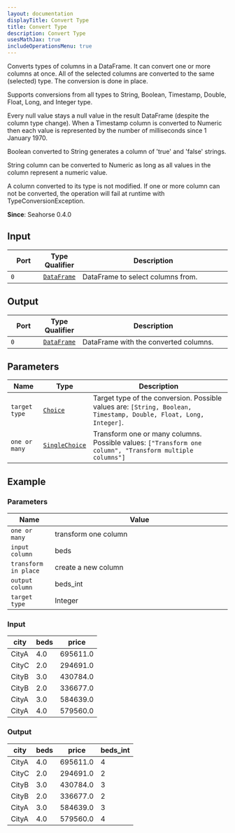 ```yaml
---
layout: documentation
displayTitle: Convert Type
title: Convert Type
description: Convert Type
usesMathJax: true
includeOperationsMenu: true
---
```


Converts types of columns in a DataFrame. It can convert one or more columns at once.
All of the selected columns are converted to the same (selected) type. The conversion is done in
place.

Supports conversions from all types to String, Boolean, Timestamp, Double, Float, Long,
and Integer type.

Every null value stays a null value in the result DataFrame (despite the column type change).
When a Timestamp column is converted to Numeric then each value is represented
by the number of milliseconds since 1 January 1970.

Boolean converted to String generates a column of 'true' and 'false' strings.

String column can be converted to Numeric as long as all values in the column represent a numeric value.

A column converted to its type is not modified.
If one or more column can not be converted,
the operation will fail at runtime with TypeConversionException.

**Since**: Seahorse 0.4.0

## Input

<table>
<thead>
<tr>
<th style="width:15%">Port</th>
<th style="width:15%">Type Qualifier</th>
<th style="width:70%">Description</th>
</tr>
</thead>
<tbody>
<tr>
<td><code>0</code></td>
<td><code><a href="../classes/dataframe.html">DataFrame</a></code></td>
<td>DataFrame to select columns from.</td>
</tr>
</tbody>
</table>

## Output

<table>
<thead>
<tr>
<th style="width:15%">Port</th>
<th style="width:15%">Type Qualifier</th>
<th style="width:70%">Description</th>
</tr>
</thead>
<tbody>
<tr>
<td><code>0</code></td>
<td><code><a href="../classes/dataframe.html">DataFrame</a></code></td>
<td>DataFrame with the converted columns.</td>
</tr>
</tbody>
</table>

## Parameters

<table class="table">
<thead>
<tr>
<th style="width:15%">Name</th>
<th style="width:15%">Type</th>
<th style="width:70%">Description</th>
</tr>
</thead>
<tbody>
<tr>
<td><code>target type</code></td>
<td><code><a href="../parameters.html#single_choice">Choice</a></code></td>
<td>Target type of the conversion. Possible values are: <code>[String, Boolean, Timestamp, Double, Float, Long,
Integer]</code>.</td>
</tr>

<tr>
<td><code>one or many</code></td>
<td><code><a href="../parameters.html#single_choice">SingleChoice</a></code></td>
<td>Transform one or many columns. Possible values: <code>["Transform one column", "Transform multiple columns"]</code></td>
</tr>
</tbody>
</table>

## Example


### Parameters

<table class="table">
<thead>
<tr>
<th style="width:20%">Name</th>
<th style="width:80%">Value</th>
</tr>
</thead>
<tbody>
<tr>
<td><code>one or many</code></td>
<td>transform one column</td>
</tr>
<tr>
<td><code>input column</code></td>
<td>beds</td>
</tr>
<tr>
<td><code>transform in place</code></td>
<td>create a new column</td>
</tr>
<tr>
<td><code>output column</code></td>
<td>beds_int</td>
</tr>
<tr>
<td><code>target type</code></td>
<td>Integer</td>
</tr>
</tbody>
</table>

### Input

<table class="table">
    <thead>
        <tr>
            <th>city</th>
            <th>beds</th>
            <th>price</th>
        </tr>
    </thead>
    <tbody>
        <tr>
            <td>CityA</td>
            <td>4.0</td>
            <td>695611.0</td>
       </tr>
        <tr>
            <td>CityC</td>
            <td>2.0</td>
            <td>294691.0</td>
       </tr>
        <tr>
            <td>CityB</td>
            <td>3.0</td>
            <td>430784.0</td>
       </tr>
        <tr>
            <td>CityB</td>
            <td>2.0</td>
            <td>336677.0</td>
       </tr>
        <tr>
            <td>CityA</td>
            <td>3.0</td>
            <td>584639.0</td>
       </tr>
        <tr>
            <td>CityA</td>
            <td>4.0</td>
            <td>579560.0</td>
       </tr>
    </tbody>
</table>

### Output

<table class="table">
    <thead>
        <tr>
            <th>city</th>
            <th>beds</th>
            <th>price</th>
            <th>beds_int</th>
        </tr>
    </thead>
    <tbody>
        <tr>
            <td>CityA</td>
            <td>4.0</td>
            <td>695611.0</td>
            <td>4</td>
       </tr>
        <tr>
            <td>CityC</td>
            <td>2.0</td>
            <td>294691.0</td>
            <td>2</td>
       </tr>
        <tr>
            <td>CityB</td>
            <td>3.0</td>
            <td>430784.0</td>
            <td>3</td>
       </tr>
        <tr>
            <td>CityB</td>
            <td>2.0</td>
            <td>336677.0</td>
            <td>2</td>
       </tr>
        <tr>
            <td>CityA</td>
            <td>3.0</td>
            <td>584639.0</td>
            <td>3</td>
       </tr>
        <tr>
            <td>CityA</td>
            <td>4.0</td>
            <td>579560.0</td>
            <td>4</td>
       </tr>
    </tbody>
</table>
